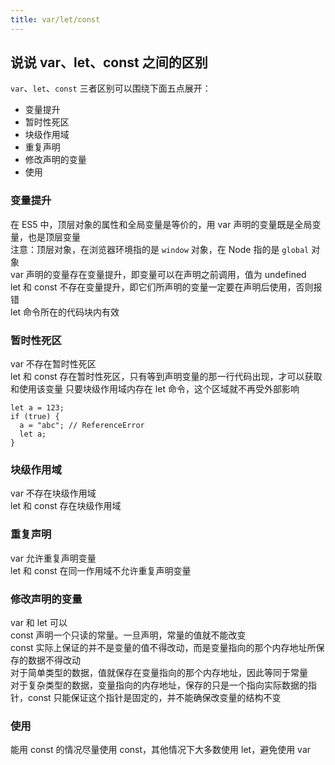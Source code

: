 ```yaml
---
title: var/let/const
---
```


## 说说 var、let、const 之间的区别

`var`、`let`、`const` 三者区别可以围绕下面五点展开：

- 变量提升
- 暂时性死区
- 块级作用域
- 重复声明
- 修改声明的变量
- 使用

### 变量提升

在 ES5 中，顶层对象的属性和全局变量是等价的，用 var 声明的变量既是全局变量，也是顶层变量  
注意：顶层对象，在浏览器环境指的是 `window` 对象，在 Node 指的是 `global` 对象  
var 声明的变量存在变量提升，即变量可以在声明之前调用，值为 undefined  
let 和 const 不存在变量提升，即它们所声明的变量一定要在声明后使用，否则报错  
let 命令所在的代码块内有效

### 暂时性死区

var 不存在暂时性死区  
let 和 const 存在暂时性死区，只有等到声明变量的那一行代码出现，才可以获取和使用该变量
只要块级作用域内存在 let 命令，这个区域就不再受外部影响

```js{3}
let a = 123;
if (true) {
  a = "abc"; // ReferenceError
  let a;
}
```

### 块级作用域

var 不存在块级作用域  
let 和 const 存在块级作用域

### 重复声明

var 允许重复声明变量  
let 和 const 在同一作用域不允许重复声明变量

### 修改声明的变量

var 和 let 可以  
const 声明一个只读的常量。一旦声明，常量的值就不能改变  
const 实际上保证的并不是变量的值不得改动，而是变量指向的那个内存地址所保存的数据不得改动  
对于简单类型的数据，值就保存在变量指向的那个内存地址，因此等同于常量  
对于复杂类型的数据，变量指向的内存地址，保存的只是一个指向实际数据的指针，const 只能保证这个指针是固定的，并不能确保改变量的结构不变

### 使用

能用 const 的情况尽量使用 const，其他情况下大多数使用 let，避免使用 var

